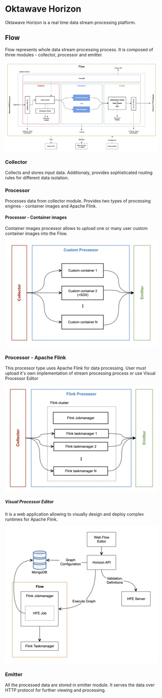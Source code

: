 # Oktawave Horizon

Oktawave Horizon is a real time data stream processing platform.

## Flow

Flow represents whole data stream processing process. It is composed of three modules - collector, processor and emitter.

![Flow schema](/assets/flow-schema.png)

### Collector

Collects and stores input data. Additionaly, provides sophisticated routing rules for different data isolation.


### Processor 

Processes data from collector module. Provides two types of processing engines - container images and Apache Flink.

#### Processor - Container images

Container images processor allows to upload one or many user custom container images into the Flow.

![Custom processor schema](/assets/custom-processor-schema.png)


### Processor - Apache Flink

This processor type uses Apache Flink for data processing. User must upload it's own implementation of stream processing process or use Visual Processor Editor

![Flink processor schema](/assets/flink-processor-schema.png)


##### Visual Processor Editor

It is a web application allowing to visually design and deploy complex runtimes for Apache Flink.

![Visual flink editor architecture](/assets/visual-flink-editor-architecture.png)

### Emitter 

All the processed data are stored in emitter module. It serves the data over HTTP protocol for further viewing and processing.
